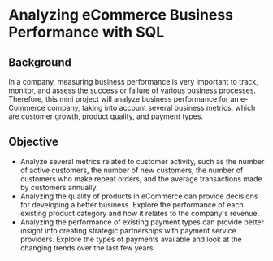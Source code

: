 # Analyzing eCommerce Business Performance with SQL<br /> 

## Background
In a company, measuring business performance is very important to track, monitor, and assess the success or failure of various business processes. Therefore, this mini project will analyze business performance for an e-Commerce company, taking into account several business metrics, which are customer growth, product quality, and payment types.

##  Objective
- Analyze several metrics related to customer activity, such as the number of active customers, the number of new customers, the number of customers who make repeat orders, and the average transactions made by customers annually.
- Analyzing the quality of products in eCommerce can provide decisions for developing a better business. Explore the performance of each existing product category and how it relates to the company's revenue.
- Analyzing the performance of existing payment types can provide better insight into creating strategic partnerships with payment service providers. Explore the types of payments available and look at the changing trends over the last few years.
